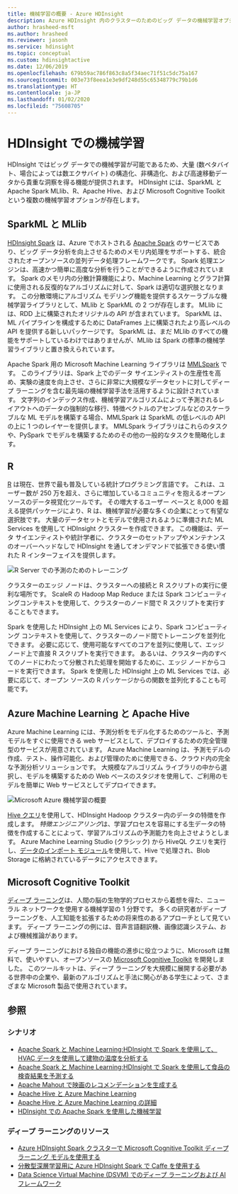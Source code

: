 ```yaml
---
title: 機械学習の概要 - Azure HDInsight
description: Azure HDInsight 内のクラスターのためのビッグ データの機械学習オプションの概要。
author: hrasheed-msft
ms.author: hrasheed
ms.reviewer: jasonh
ms.service: hdinsight
ms.topic: conceptual
ms.custom: hdinsightactive
ms.date: 12/06/2019
ms.openlocfilehash: 679b59ac786f863c8a5f34aec71f51c5dc75a167
ms.sourcegitcommit: 003e73f8eea1e3e9df248d55c65348779c79b1d6
ms.translationtype: HT
ms.contentlocale: ja-JP
ms.lasthandoff: 01/02/2020
ms.locfileid: "75608705"
---
```

# <a name="machine-learning-on-hdinsight"></a>HDInsight での機械学習

HDInsight ではビッグ データでの機械学習が可能であるため、大量 (数ペタバイト、場合によっては数エクサバイト) の構造化、非構造化、および高速移動データから貴重な洞察を得る機能が提供されます。 HDInsight には、SparkML と Apache Spark MLlib、R、Apache Hive、および Microsoft Cognitive Toolkit という複数の機械学習オプションが存在します。

## <a name="sparkml-and-mllib"></a>SparkML と MLlib

[HDInsight Spark](spark/apache-spark-overview.md) は、Azure でホストされる [Apache Spark](https://spark.apache.org/) のサービスであり、ビッグ データ分析を向上させるためのメモリ内処理をサポートする、統合されたオープンソースの並列データ処理フレームワークです。 Spark 処理エンジンは、高速かつ簡単に高度な分析を行うことができるように作成されています。 Spark のメモリ内の分散計算機能により、Machine Learning とグラフ計算に使用される反復的なアルゴリズムに対して、Spark は適切な選択肢となります。 この分散環境にアルゴリズム モデリング機能を提供するスケーラブルな機械学習ライブラリとして、MLlib と SparkML の 2 つが存在します。 MLlib には、RDD 上に構築されたオリジナルの API が含まれています。 SparkML は、ML パイプラインを構成するために DataFrames 上に構築されたより高レベルの API を提供する新しいパッケージです。 SparkML は、まだ MLlib のすべての機能をサポートしているわけではありませんが、MLlib は Spark の標準の機械学習ライブラリと置き換えられています。

Apache Spark 用の Microsoft Machine Learning ライブラリは [MMLSpark](https://github.com/Azure/mmlspark) です。 このライブラリは、Spark 上でのデータ サイエンティストの生産性を高め、実験の速度を向上させ、さらに非常に大規模なデータセットに対してディープ ラーニングを含む最先端の機械学習手法を活用するように設計されています。 文字列のインデックス作成、機械学習アルゴリズムによって予測されるレイアウトへのデータの強制的な移行、特徴ベクトルのアセンブルなどのスケーラブルな ML モデルを構築する場合、MMLSpark は SparkML の低レベルの API の上に 1 つのレイヤーを提供します。 MMLSpark ライブラリはこれらのタスクや、PySpark でモデルを構築するためのその他の一般的なタスクを簡略化します。

## <a name="r"></a>R

[R](https://www.r-project.org/) は現在、世界で最も普及している統計プログラミング言語です。 これは、ユーザー数が 250 万を超え、さらに増加しているコミュニティを抱えるオープンソースのデータ視覚化ツールです。 その増大するユーザー ベースと 8,000 を超える提供パッケージにより、R は、機械学習が必要な多くの企業にとって有望な選択肢です。 大量のデータセットとモデルで使用されるように準備された ML Services を使用して HDInsight クラスターを作成できます。 この機能は、データ サイエンティストや統計学者に、クラスターのセットアップやメンテナンスのオーバーヘッドなしで HDInsight を通してオンデマンドで拡張できる使い慣れた R インターフェイスを提供します。

![R Server での予測のためのトレーニング](./media/hdinsight-machine-learning-overview/training-for-prediction.png)

クラスターのエッジ ノードは、クラスターへの接続と R スクリプトの実行に便利な場所です。  ScaleR の Hadoop Map Reduce または Spark コンピューティングコンテキストを使用して、クラスターのノード間で R スクリプトを実行することもできます。

Spark を使用した HDInsight 上の ML Services により、Spark コンピューティング コンテキストを使用して、クラスターのノード間でトレーニングを並列化できます。 必要に応じて、使用可能なすべてのコアを並列に使用して、エッジ ノード上で直接 R スクリプトを実行できます。 あるいは、クラスター内のすべてのノードにわたって分散された処理を開始するために、エッジ ノードからコードを実行できます。 Spark を使用した HDInsight 上の ML Services では、必要に応じて、オープン ソースの R パッケージからの関数を並列化することも可能です。

## <a name="azure-machine-learning-and-apache-hive"></a>Azure Machine Learning と Apache Hive

Azure Machine Learning には、予測分析をモデル化するためのツールと、予測モデルをすぐに使用できる web サービスとして、デプロイするための完全管理型のサービスが用意されています。 Azure Machine Learning は、予測モデルの作成、テスト、操作可能化、および管理のために使用できる、クラウド内の完全な予測分析ソリューションです。 大規模なアルゴリズム ライブラリの中から選択し、モデルを構築するための Web ベースのスタジオを使用して、ご利用のモデルを簡単に Web サービスとしてデプロイできます。

![Microsoft Azure 機械学習の概要](./media/hdinsight-machine-learning-overview/azure-machine-learning.png)

[Hive クエリ](../machine-learning/team-data-science-process/create-features-hive.md)を使用して、HDInsight Hadoop クラスター内のデータの特徴を作成します。 *特徴エンジニアリング*は、学習プロセスを容易にする生データの特徴を作成することによって、学習アルゴリズムの予測能力を向上させようとします。 Azure Machine Learning Studio (クラシック) から HiveQL クエリを実行し、[データのインポート モジュール](../machine-learning/studio/import-data.md)を使用して、Hive で処理され、Blob Storage に格納されているデータにアクセスできます。

## <a name="microsoft-cognitive-toolkit"></a>Microsoft Cognitive Toolkit

[ディープ ラーニング](https://www.microsoft.com/en-us/research/group/dltc/)は、人間の脳の生物学的プロセスから着想を得た、ニューラル ネットワークを使用する機械学習の 1 分野です。 多くの研究者がディープ ラーニングを、人工知能を拡張するための将来性のあるアプローチとして見ています。 ディープ ラーニングの例には、音声言語翻訳機、画像認識システム、および機械推論があります。

ディープ ラーニングにおける独自の機能の進歩に役立つように、Microsoft は無料で、使いやすい、オープンソースの [Microsoft Cognitive Toolkit](https://www.microsoft.com/en-us/cognitive-toolkit/) を開発しました。 このツールキットは、ディープ ラーニングを大規模に展開する必要がある世界中の企業や、最新のアルゴリズムと手法に関心がある学生によって、さまざまな Microsoft 製品で使用されています。

## <a name="see-also"></a>参照

### <a name="scenarios"></a>シナリオ

* [Apache Spark と Machine Learning:HDInsight で Spark を使用して、HVAC データを使用して建物の温度を分析する](spark/apache-spark-ipython-notebook-machine-learning.md)
* [Apache Spark と Machine Learning:HDInsight で Spark を使用して食品の検査結果を予測する](spark/apache-spark-machine-learning-mllib-ipython.md)
* [Apache Mahout で映画のレコメンデーションを生成する](hadoop/apache-hadoop-mahout-linux-mac.md)
* [Apache Hive と Azure Machine Learning](../machine-learning/team-data-science-process/create-features-hive.md)
* [Apache Hive と Azure Machine Learning の詳細](../machine-learning/team-data-science-process/hive-walkthrough.md)
* [HDInsight での Apache Spark を使用した機械学習](../machine-learning/team-data-science-process/spark-overview.md)

### <a name="deep-learning-resources"></a>ディープ ラーニングのリソース

* [Azure HDInsight Spark クラスターで Microsoft Cognitive Toolkit ディープ ラーニング モデルを使用する](spark/apache-spark-microsoft-cognitive-toolkit.md)
* [分散型深層学習用に Azure HDInsight Spark で Caffe を使用する](spark/apache-spark-deep-learning-caffe.md)
* [Data Science Virtual Machine (DSVM) でのディープ ラーニングおよび AI フレームワーク](../machine-learning/data-science-virtual-machine/dsvm-tools-deep-learning-frameworks.md)
